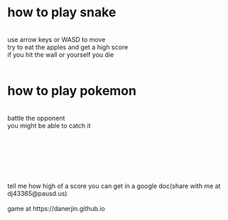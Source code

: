 <h1>how to play snake</h1><br>
use arrow keys or WASD to move<br>
try to eat the apples and get a high score<br>
if you hit the wall or yourself you die<br><br>
<h1>how to play pokemon</h1><br>
battle the opponent<br>
you might be able to catch it
<br><br><br><br><br><br><br><br>
tell me how high of a score you can get in a google doc(share with me at dj43365@pausd.us)<br><br>
game at https://danerjin.github.io
